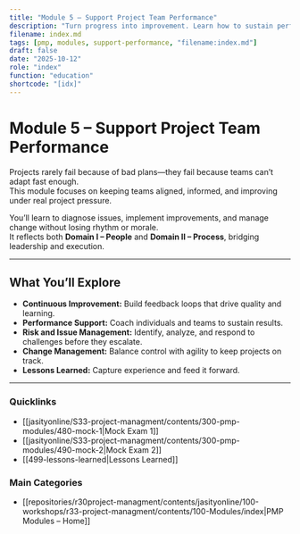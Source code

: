 ```yaml
---
title: "Module 5 – Support Project Team Performance"
description: "Turn progress into improvement. Learn how to sustain performance, manage change, and turn lessons into lasting capability."
filename: index.md
tags: [pmp, modules, support-performance, "filename:index.md"]
draft: false
date: "2025-10-12"
role: "index"
function: "education"
shortcode: "[idx]"
---
```


# Module 5 – Support Project Team Performance

Projects rarely fail because of bad plans—they fail because teams can’t adapt fast enough.  
This module focuses on keeping teams aligned, informed, and improving under real project pressure.

You’ll learn to diagnose issues, implement improvements, and manage change without losing rhythm or morale.  
It reflects both **Domain I – People** and **Domain II – Process**, bridging leadership and execution.

---

## What You’ll Explore

- **Continuous Improvement:** Build feedback loops that drive quality and learning.  
- **Performance Support:** Coach individuals and teams to sustain results.  
- **Risk and Issue Management:** Identify, analyze, and respond to challenges before they escalate.  
- **Change Management:** Balance control with agility to keep projects on track.  
- **Lessons Learned:** Capture experience and feed it forward.

---

### Quicklinks
- [[jasityonline/S33-project-managment/contents/300-pmp-modules/480-mock-1|Mock Exam 1]]
- [[jasityonline/S33-project-managment/contents/300-pmp-modules/490-mock-2|Mock Exam 2]]
- [[499-lessons-learned|Lessons Learned]]

### Main Categories
- [[repositories/r30project-managment/contents/jasityonline/100-workshops/r33-project-managment/contents/100-Modules/index|PMP Modules – Home]]
